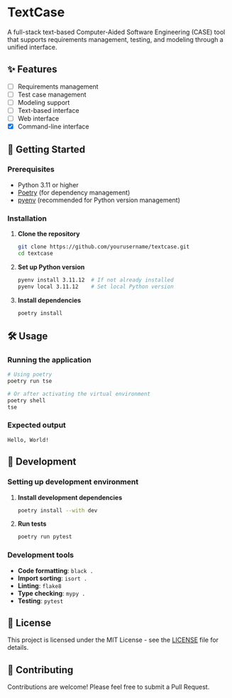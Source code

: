 # TextCase

A full-stack text-based Computer-Aided Software Engineering (CASE) tool that supports requirements management, testing, and modeling through a unified interface.

## ✨ Features

- [ ] Requirements management
- [ ] Test case management
- [ ] Modeling support
- [ ] Text-based interface
- [ ] Web interface
- [x] Command-line interface

## 🚀 Getting Started

### Prerequisites

- Python 3.11 or higher
- [Poetry](https://python-poetry.org/) (for dependency management)
- [pyenv](https://github.com/pyenv/pyenv) (recommended for Python version management)

### Installation

1. **Clone the repository**
   ```bash
   git clone https://github.com/yourusername/textcase.git
   cd textcase
   ```

2. **Set up Python version**
   ```bash
   pyenv install 3.11.12  # If not already installed
   pyenv local 3.11.12    # Set local Python version
   ```

3. **Install dependencies**
   ```bash
   poetry install
   ```

## 🛠 Usage

### Running the application

```bash
# Using poetry
poetry run tse

# Or after activating the virtual environment
poetry shell
tse
```

### Expected output
```
Hello, World!
```

## 🧪 Development

### Setting up development environment

1. **Install development dependencies**
   ```bash
   poetry install --with dev
   ```

2. **Run tests**
   ```bash
   poetry run pytest
   ```

### Development tools

- **Code formatting**: `black .`
- **Import sorting**: `isort .`
- **Linting**: `flake8`
- **Type checking**: `mypy .`
- **Testing**: `pytest`

## 📝 License

This project is licensed under the MIT License - see the [LICENSE](LICENSE) file for details.

## 🤝 Contributing

Contributions are welcome! Please feel free to submit a Pull Request.
